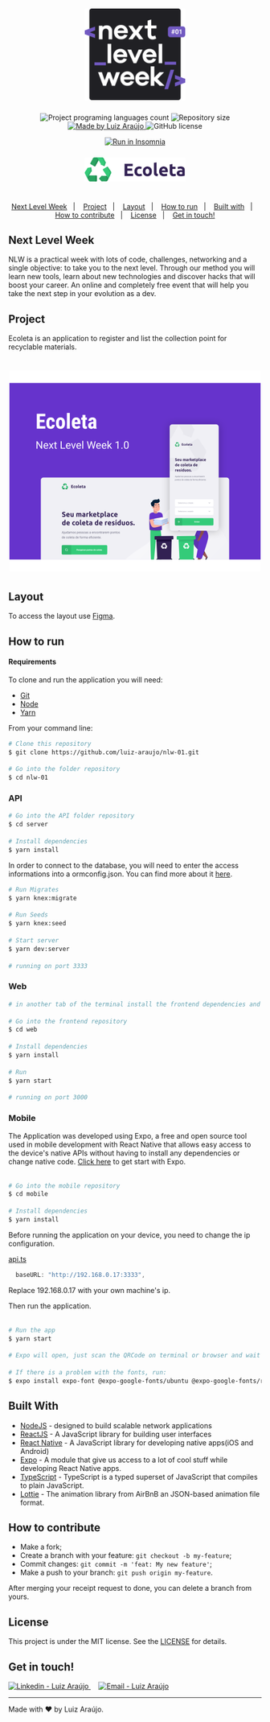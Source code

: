 <h1 align="center">
    <img alt="NextLevelWeek" title="#NextLevelWeek" src=".github/logo.svg" width="200px" />
</h1>

<p align="center">
  <img alt="Project programing languages count" src="https://img.shields.io/github/languages/count/luiz-araujo/nlw-01?color=34cb79">
  <img alt="Repository size" src="https://img.shields.io/github/repo-size/luiz-araujo/nlw-01?color=34cb79">
  <a href="https://www.linkedin.com/in/luiz-carlos-araujo-junior/">
    <img alt="Made by Luiz Araújo" src="https://img.shields.io/badge/made%20by-Luiz Araújo-%20?color=34cb79">
  </a>
  <img alt="GitHub license" src="https://img.shields.io/github/license/luiz-araujo/nlw-01?color=34cb79">
</p>

<p align="center">
<a href="https://insomnia.rest/run/?label=Ecoleta&uri=https%3A%2F%2Fraw.githubusercontent.com%2Fluiz-araujo%2Fecoleta%2Fmaster%2F.github%2Finsomnia.json" target="_blank"><img src="https://insomnia.rest/images/run.svg" alt="Run in Insomnia"></a>
</p>

<h3 align="center">
    <img alt="Logo" title="#logo" width="200px" src=".github/logo-ecoleta.png">
    <br><br>
</h3>

<p align="center">
  <a href="#nlw">Next Level Week</a>&nbsp;&nbsp;&nbsp;|&nbsp;&nbsp;&nbsp;
  <a href="#project">Project</a>&nbsp;&nbsp;&nbsp;|&nbsp;&nbsp;&nbsp;
  <a href="#layout">Layout</a>&nbsp;&nbsp;&nbsp;|&nbsp;&nbsp;&nbsp;
  <a href="#how-to-run">How to run</a>&nbsp;&nbsp;&nbsp;|&nbsp;&nbsp;&nbsp;
  <a href="#built-with">Built with</a>&nbsp;&nbsp;&nbsp;|&nbsp;&nbsp;&nbsp;
  <a href="#how-to-contribute">How to contribute</a>&nbsp;&nbsp;&nbsp;|&nbsp;&nbsp;&nbsp;
  <a href="#license">License</a>&nbsp;&nbsp;&nbsp;|&nbsp;&nbsp;&nbsp;
  <a href="#get-in-touch">Get in touch!</a>
</p>

## Next Level Week

NLW is a practical week with lots of code, challenges, networking and a single objective: to take you to the next level.
Through our method you will learn new tools, learn about new technologies and discover hacks that will boost your career.
An online and completely free event that will help you take the next step in your evolution as a dev.

## Project

Ecoleta is an application to register and list the collection point for recyclable materials.

<h1 align="center">
    <img alt="Example" title="Example" src=".github/capa.svg" width="500px" />
</h1>

## Layout

To access the layout use [Figma](https://www.figma.com/file/9TlOcj6l7D05fZhU12xWT3/Ecoleta-Booster?node-id=0%3A1).

## How to run

#### Requirements

To clone and run the application you will need:

- [Git](https://git-scm.com)
- [Node](https://nodejs.org/)
- [Yarn](https://yarnpkg.com/)

From your command line:

```bash
# Clone this repository
$ git clone https://github.com/luiz-araujo/nlw-01.git

# Go into the folder repository
$ cd nlw-01
```

### API

```bash
# Go into the API folder repository
$ cd server

# Install dependencies
$ yarn install
```

In order to connect to the database, you will need to enter the access informations into a ormconfig.json. You can find more about it [here](https://typeorm.io/#/using-ormconfig).

```bash
# Run Migrates
$ yarn knex:migrate

# Run Seeds
$ yarn knex:seed

# Start server
$ yarn dev:server

# running on port 3333
```

### Web

```bash
# in another tab of the terminal install the frontend dependencies and run it

# Go into the frontend repository
$ cd web

# Install dependencies
$ yarn install

# Run
$ yarn start

# running on port 3000
```

### Mobile

The Application was developed using Expo, a free and open source tool used in mobile development with React Native that allows easy access to the device's native APIs without having to install any dependencies or change native code. [Click here](https://expo.io/learn) to get start with Expo.

```bash

# Go into the mobile repository
$ cd mobile

# Install dependencies
$ yarn install

```

Before running the application on your device, you need to change the ip configuration.

[api.ts](https://github.com/luiz-araujo/nlw-01/blob/master/mobile/src/services/api.ts)

```javascript
  baseURL: "http://192.168.0.17:3333",
```

Replace 192.168.0.17 with your own machine's ip.

Then run the application.

```bash

# Run the app
$ yarn start

# Expo will open, just scan the QRCode on terminal or browser and wait for the app to load.

# If there is a problem with the fonts, run:
$ expo install expo-font @expo-google-fonts/ubuntu @expo-google-fonts/roboto

```

## Built With

- [NodeJS](https://nodejs.org/en/) - designed to build scalable network applications
- [ReactJS](https://reactjs.org/) - A JavaScript library for building user interfaces
- [React Native](https://reactnative.dev/) - A JavaScript library for developing native apps(iOS and Android)
- [Expo](https://expo.io/) - A module that give us access to a lot of cool stuff while developing React Native apps.
- [TypeScript](https://www.typescriptlang.org/) - TypeScript is a typed superset of JavaScript that compiles to plain JavaScript.
- [Lottie](https://lottiefiles.com/) - The animation library from AirBnB an JSON-based animation file format.

## How to contribute

- Make a fork;
- Create a branch with your feature: `git checkout -b my-feature`;
- Commit changes: `git commit -m 'feat: My new feature'`;
- Make a push to your branch: `git push origin my-feature`.

After merging your receipt request to done, you can delete a branch from yours.

## License

This project is under the MIT license. See the [LICENSE](https://github.com/luiz-araujo/nlw-01/blob/master/LICENSE) for details.

## Get in touch!

<a href="https://www.linkedin.com/in/luiz-carlos-araujo-junior/" target="_blank" >
  <img alt="Linkedin - Luiz Araújo" src="https://img.shields.io/badge/Linkedin--%23F8952D?style=social&logo=linkedin">
</a>&nbsp;&nbsp;&nbsp;
<a href="mailto:luizcaj@yahoo.com.br" target="_blank" >
  <img alt="Email - Luiz Araújo" src="https://img.shields.io/badge/Email--%23F8952D?style=social&logo=yahoo!">
</a>

---

Made with ❤️ by Luiz Araújo.
